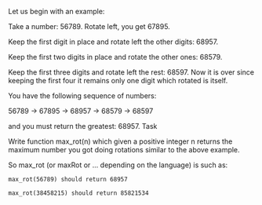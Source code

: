 Let us begin with an example:

Take a number: 56789. Rotate left, you get 67895.

Keep the first digit in place and rotate left the other digits: 68957.

Keep the first two digits in place and rotate the other ones: 68579.

Keep the first three digits and rotate left the rest: 68597. Now it is over since keeping the first four it remains only one digit which rotated is itself.

You have the following sequence of numbers:

56789 -> 67895 -> 68957 -> 68579 -> 68597

and you must return the greatest: 68957.
Task

Write function max_rot(n) which given a positive integer n returns the maximum number you got doing rotations similar to the above example.

So max_rot (or maxRot or ... depending on the language) is such as:

    max_rot(56789) should return 68957

    max_rot(38458215) should return 85821534

